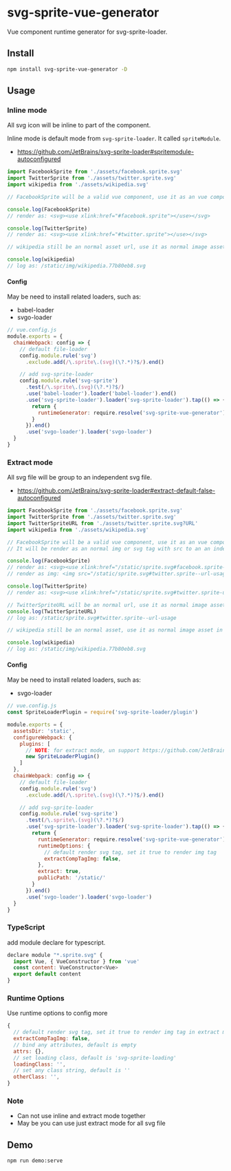 # svg-sprite-vue-generator

Vue component runtime generator for svg-sprite-loader.

## Install

```sh
npm install svg-sprite-vue-generator -D
```

## Usage

### Inline mode

All svg icon will be inline to part of the component.

Inline mode is default mode from `svg-sprite-loader`. It called `spriteModule`.

- https://github.com/JetBrains/svg-sprite-loader#spritemodule-autoconfigured

```js
import FacebookSprite from './assets/facebook.sprite.svg'
import TwitterSprite from './assets/twitter.sprite.svg'
import wikipedia from './assets/wikipedia.svg'

// FacebookSprite will be a valid vue component, use it as an vue component

console.log(FacebookSprite)
// render as: <svg><use xlink:href="#facebook.sprite"></use></svg>

console.log(TwitterSprite)
// render as: <svg><use xlink:href="#twitter.sprite"></use></svg>

// wikipedia still be an normal asset url, use it as normal image asset url in html img tag or css background-image

console.log(wikipedia)
// log as: /static/img/wikipedia.77b80eb8.svg
```

#### Config

May be need to install related loaders, such as:

- babel-loader
- svgo-loader

```js
// vue.config.js
module.exports = {
  chainWebpack: config => {
    // default file-loader
    config.module.rule('svg')
      .exclude.add(/\.sprite\.(svg)(\?.*)?$/).end()

    // add svg-sprite-loader
    config.module.rule('svg-sprite')
      .test(/\.sprite\.(svg)(\?.*)?$/)
      .use('babel-loader').loader('babel-loader').end()
      .use('svg-sprite-loader').loader('svg-sprite-loader').tap(() => {
        return {
          runtimeGenerator: require.resolve('svg-sprite-vue-generator'),
        }
      }).end()
      .use('svgo-loader').loader('svgo-loader')
  }
}
```

### Extract mode

All svg file will be group to an independent svg file.

- https://github.com/JetBrains/svg-sprite-loader#extract-default-false-autoconfigured

```js
import FacebookSprite from './assets/facebook.sprite.svg'
import TwitterSprite from './assets/twitter.sprite.svg'
import TwitterSpriteURL from './assets/twitter.sprite.svg?URL'
import wikipedia from './assets/wikipedia.svg'

// FacebookSprite will be a valid vue component, use it as an vue component
// It will be render as an normal img or svg tag with src to an an independent svg file(include all svg sprite)

console.log(FacebookSprite)
// render as: <svg><use xlink:href="/static/sprite.svg#facebook.sprite-usage"></use></svg>
// render as img: <img src="/static/sprite.svg#twitter.sprite--url-usage">

console.log(TwitterSprite)
// render as: <svg><use xlink:href="/static/sprite.svg#twitter.sprite-usage"></use></svg>

// TwitterSpriteURL will be an normal url, use it as normal image asset in html img tag or css background-image
console.log(TwitterSpriteURL)
// log as: /static/sprite.svg#twitter.sprite--url-usage

// wikipedia still be an normal asset, use it as normal image asset in html img tag or css background-image

console.log(wikipedia)
// log as: /static/img/wikipedia.77b80eb8.svg
```

#### Config

May be need to install related loaders, such as:

- svgo-loader

```js
// vue.config.js
const SpriteLoaderPlugin = require('svg-sprite-loader/plugin')

module.exports = {
  assetsDir: 'static',
  configureWebpack: {
    plugins: [
      // NOTE: for extract mode, un support https://github.com/JetBrains/svg-sprite-loader#plain-sprite
      new SpriteLoaderPlugin()
    ]
  },
  chainWebpack: config => {
    // default file-loader
    config.module.rule('svg')
      .exclude.add(/\.sprite\.(svg)(\?.*)?$/).end()

    // add svg-sprite-loader
    config.module.rule('svg-sprite')
      .test(/\.sprite\.(svg)(\?.*)?$/)
      .use('svg-sprite-loader').loader('svg-sprite-loader').tap(() => {
        return {
          runtimeGenerator: require.resolve('svg-sprite-vue-generator'),
          runtimeOptions: {
            // default render svg tag, set it true to render img tag
            extractCompTagImg: false,
          },
          extract: true,
          publicPath: '/static/'
        }
      }).end()
      .use('svgo-loader').loader('svgo-loader')
  }
}
```

### TypeScript

add module declare for typescript.

```js
declare module "*.sprite.svg" {
  import Vue, { VueConstructor } from 'vue'
  const content: VueConstructor<Vue>
  export default content
}
```

### Runtime Options

Use runtime options to config more

```js
{
  // default render svg tag, set it true to render img tag in extract mode
  extractCompTagImg: false,
  // bind any attributes, default is empty
  attrs: {},
  // set loading class, default is 'svg-sprite-loading'
  loadingClass: '',
  // set any class string, default is ''
  otherClass: '',
}
```


### Note

- Can not use inline and extract mode together
- May be you can use just extract mode for all svg file

## Demo

```sh
npm run demo:serve
```
